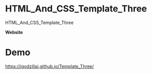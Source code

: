 # HTML_And_CSS_Template_Three
HTML_And_CSS_Template_Three

**Website**
# Demo
https://igodzillai.github.io/Template_Three/
